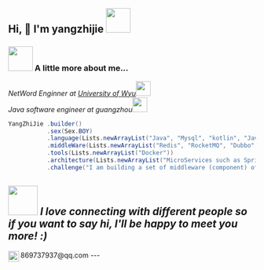 <h2> Hi, 👋 I'm yangzhijie <img src="https://media.giphy.com/media/mGcNjsfWAjY5AEZNw6/giphy.gif" width="50"></h2>

### <img src="https://media.giphy.com/media/VgCDAzcKvsR6OM0uWg/giphy.gif" width="50"> A little more about me...  

<p><em>NetWord Enginner at <a href="https://www.wyu.edu.cn/">University of Wyu</a><img src="https://media.giphy.com/media/fYSnHlufseco8Fh93Z/giphy.gif" width="30"></br>Java software engineer at guangzhou<img src="https://media.giphy.com/media/WUlplcMpOCEmTGBtBW/giphy.gif" width="30"> 
</em></p>

```java
YangZhiJie .builder()
           .sex(Sex.BOY)
           .language(Lists.newArrayList("Java", "Mysql", "kotlin", "JavaScript"))
           .middleWare(Lists.newArrayList("Redis", "RocketMQ", "Dubbo", "Sentinel", "MiniO"))
           .tools(Lists.newArrayList("Docker"))
           .architecture(Lists.newArrayList("MicroServices such as Spring Alibaba Cloud", "Design Pattern"))
           .challenge("I am building a set of middleware (component) of honey series ");
```

<img src="https://media.giphy.com/media/LnQjpWaON8nhr21vNW/giphy.gif" width="60"> <em><b>I love connecting with different people</b> so if you want to say <b>hi, I'll be happy to meet you more!</b> :)</em>
---
<a>
  <img align="left" alt="Telegram" width="22px" src="https://cdn.jsdelivr.net/npm/simple-icons@v3/icons/telegram.svg" />
</a> 869737937@qq.com</em>
---
